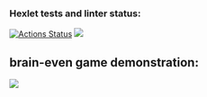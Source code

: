 ### Hexlet tests and linter status:
[![Actions Status](https://github.com/DimRux/frontend-project-44/workflows/hexlet-check/badge.svg)](https://github.com/DimRux/frontend-project-44/actions)
<a href="https://codeclimate.com/github/DimRux/frontend-project-44/maintainability"><img src="https://api.codeclimate.com/v1/badges/26c410789cac4707c45a/maintainability" /></a>

<h2>brain-even game demonstration:</h2>
<a href="https://asciinema.org/a/SymNhnCoZRFGsVrfTTi8dVGeh" target="_blank"><img src="https://asciinema.org/a/SymNhnCoZRFGsVrfTTi8dVGeh.svg" /></a>